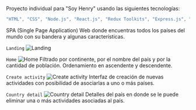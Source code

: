 Proyecto individual para "Soy Henry" usando las siguientes tecnologías:
```js
"HTML", "CSS", "Node.js", "React.js", "Redux Toolkits", "Express.js", "PostgreSQL", "Sequelize" 
```

SPA (Single Page Application) Web donde encuentras todos los países del mundo con su bandera y algunas características.

```Landing```
![Landing](https://github.com/userMauro/individual-project/blob/main/client/assets/PI(1).png)

```Home```
![Home](https://github.com/userMauro/individual-project/blob/main/client/assets/PI(2).png)
Filtrado por continente, por el nombre del país y por la cantidad de población. Ordenamiento en ascendente y descendente.

```Create activity```
![Create activity](https://github.com/userMauro/individual-project/blob/main/client/assets/PI(3).png)
Interfaz de creación de nuevas actividades con posibilidad de asociarlas a uno o más países.

```Country detail```
![Country detail](https://github.com/userMauro/individual-project/blob/main/client/assets/PI(4).png)
Detalles del país en donde se le puede eliminar una o más actividades asociadas al país.
